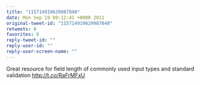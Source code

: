 ```yaml
---
title: "115714919629987840"
date: Mon Sep 19 09:12:41 +0000 2011
original-tweet-id: "115714919629987840"
retweets: 0
favorites: 0
reply-tweet-id: ""
reply-user-id: ""
reply-user-screen-name: ""
---
```

Great resource for field length of commonly used input types and standard validation http://t.co/RaFrMFxU
